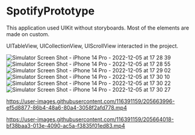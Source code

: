 # SpotifyPrototype

This application used UIKit without storyboards. Most of the elements are made on custom.

UITableView, UICollectionView, UIScrollView interacted in the project.


![Simulator Screen Shot - iPhone 14 Pro - 2022-12-05 at 17 28 39](https://user-images.githubusercontent.com/116391159/205663897-d5f98ce5-d0c2-4560-84a8-b0acfd19e91a.png)
![Simulator Screen Shot - iPhone 14 Pro - 2022-12-05 at 17 28 55](https://user-images.githubusercontent.com/116391159/205663914-dbb9c2d4-6047-452e-8506-0515737ba92b.png)
![Simulator Screen Shot - iPhone 14 Pro - 2022-12-05 at 17 29 02](https://user-images.githubusercontent.com/116391159/205663933-6fbe7fb9-bc01-4481-b928-cbc539c0fa08.png)
![Simulator Screen Shot - iPhone 14 Pro - 2022-12-05 at 17 30 10](https://user-images.githubusercontent.com/116391159/205663949-978e96c7-dfc0-4d04-97b6-a421d1a0cbb1.png)
![Simulator Screen Shot - iPhone 14 Pro - 2022-12-05 at 17 30 22](https://user-images.githubusercontent.com/116391159/205663966-45fcff4b-ee47-432b-9da1-f3505a48cedb.png)
![Simulator Screen Shot - iPhone 14 Pro - 2022-12-05 at 17 30 27](https://user-images.githubusercontent.com/116391159/205663982-bcead497-66e1-4844-8ef1-ea9f012f7abc.png)


https://user-images.githubusercontent.com/116391159/205663996-ef5d8877-86b4-48a6-80a4-3058f2afd778.mp4



https://user-images.githubusercontent.com/116391159/205664018-bf38baa3-013e-4090-ac5a-f3835f01ed83.mp4

